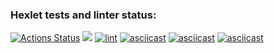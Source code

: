 ### Hexlet tests and linter status:
[![Actions Status](https://github.com/Mikselll/frontend-project-lvl1/workflows/hexlet-check/badge.svg)](https://github.com/Mikselll/frontend-project-lvl1/actions)
<a href="https://codeclimate.com/github/codeclimate/codeclimate/maintainability"><img src="https://api.codeclimate.com/v1/badges/a99a88d28ad37a79dbf6/maintainability" /></a>
[![lint](https://github.com/Mikselll/frontend-project-lvl1/actions/workflows/lint.yml/badge.svg)](https://github.com/Mikselll/frontend-project-lvl1/actions/workflows/lint.yml)
[![asciicast](https://asciinema.org/a/pAle0bZUot9SncFIKnATbgu49.svg)](https://asciinema.org/a/pAle0bZUot9SncFIKnATbgu49)
[![asciicast](https://asciinema.org/a/z5AJz9LizcAcN9lQopCpuVUzY.svg)](https://asciinema.org/a/z5AJz9LizcAcN9lQopCpuVUzY)
[![asciicast](https://asciinema.org/a/JWA5eMwMluFW01AGBt1oWaRN1.svg)](https://asciinema.org/a/JWA5eMwMluFW01AGBt1oWaRN1)
